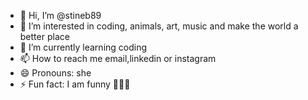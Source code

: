 - 👋 Hi, I’m @stineb89
- 👀 I’m interested in coding, animals, art, music and make the world a better place
- 🌱 I’m currently learning coding
- 📫 How to reach me email,linkedin or instagram
- 😄 Pronouns: she
- ⚡ Fun fact: I am funny 👱🏻‍♀️

<!---
stineb89/stineb89 is a ✨ special ✨ repository because its `README.md` (this file) appears on your GitHub profile.
You can click the Preview link to take a look at your changes.
--->
